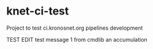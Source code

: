 # knet-ci-test
Project to test ci.kronosnet.org pipelines development

TEST EDIT
test message 1 from cmdlib
an accumulation
